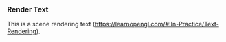 ### Render Text

This is a scene rendering text (https://learnopengl.com/#!In-Practice/Text-Rendering).